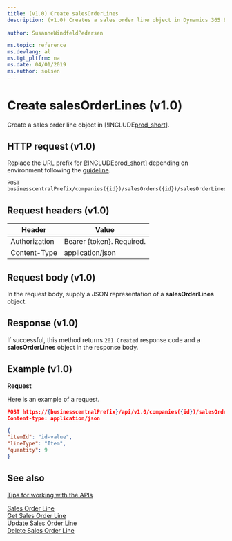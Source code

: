 ```yaml
---
title: (v1.0) Create salesOrderLines
description: (v1.0) Creates a sales order line object in Dynamics 365 Business Central.
 
author: SusanneWindfeldPedersen

ms.topic: reference
ms.devlang: al
ms.tgt_pltfrm: na
ms.date: 04/01/2019
ms.author: solsen
---
```


# Create salesOrderLines (v1.0)
Create a sales order line object in [!INCLUDE[prod_short](../../../includes/prod_short.md)].

## HTTP request (v1.0)
Replace the URL prefix for [!INCLUDE[prod_short](../../../includes/prod_short.md)] depending on environment following the [guideline](../../v1.0/endpoints-apis-for-dynamics.md).

```
POST businesscentralPrefix/companies({id})/salesOrders({id})/salesOrderLines
```

## Request headers (v1.0)

|Header|Value|
|------|-----|
|Authorization  |Bearer {token}. Required.    |
|Content-Type   |application/json    |

## Request body (v1.0)
In the request body, supply a JSON representation of a **salesOrderLines** object.
## Response (v1.0)
If successful, this method returns ```201 Created``` response code and a **salesOrderLines** object in the response body.

## Example (v1.0)

**Request**

Here is an example of a request.

```json
POST https://{businesscentralPrefix}/api/v1.0/companies({id})/salesOrders({id})/salesOrderLines
Content-type: application/json

{
"itemId": "id-value",
"lineType": "Item",
"quantity": 9
}
```
## See also
[Tips for working with the APIs](../../../developer/devenv-connect-apps-tips.md)  

[Sales Order Line](../resources/dynamics_salesorderline.md)  
[Get Sales Order Line](../api/dynamics_salesorderline_get.md)  
[Update Sales Order Line](../api/dynamics_salesorderline_update.md)  
[Delete Sales Order Line](../api/dynamics_salesorderline_delete.md)  